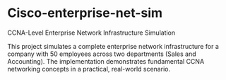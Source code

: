 # Cisco-enterprise-net-sim
CCNA-Level Enterprise Network Infrastructure Simulation

This project simulates a complete enterprise network infrastructure for a company with 50 employees across two departments (Sales and Accounting). 
The implementation demonstrates fundamental CCNA networking concepts in a practical, real-world scenario.
